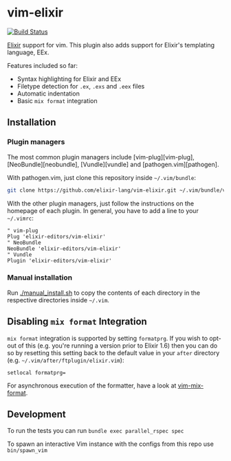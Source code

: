 # vim-elixir

[![Build Status](https://travis-ci.org/elixir-lang/vim-elixir.svg?branch=master)](https://travis-ci.org/elixir-lang/vim-elixir)

[Elixir](http://elixir-lang.org) support for vim. This plugin also adds support
for Elixir's templating language, EEx.

Features included so far:

* Syntax highlighting for Elixir and EEx
* Filetype detection for `.ex`, `.exs` and `.eex` files
* Automatic indentation
* Basic `mix format` integration

## Installation

### Plugin managers

The most common plugin managers include [vim-plug][vim-plug],
[NeoBundle][neobundle], [Vundle][vundle] and [pathogen.vim][pathogen].

With pathogen.vim, just clone this repository inside `~/.vim/bundle`:

```bash
git clone https://github.com/elixir-lang/vim-elixir.git ~/.vim/bundle/vim-elixir
```

With the other plugin managers, just follow the instructions on the homepage of
each plugin. In general, you have to add a line to your `~/.vimrc`:

```viml
" vim-plug
Plug 'elixir-editors/vim-elixir'
" NeoBundle
NeoBundle 'elixir-editors/vim-elixir'
" Vundle
Plugin 'elixir-editors/vim-elixir'
```

### Manual installation

Run [./manual_install.sh](manual_install.sh) to copy the contents of each directory in the respective directories inside
`~/.vim`.

## Disabling `mix format` Integration

`mix format` integration is supported by setting `formatprg`. If you wish to opt-out of this (e.g. you're running a version prior to Elixir 1.6)
then you can do so by resetting this setting back to the default value in your `after` directory (e.g. `~/.vim/after/ftplugin/elixir.vim`):

```viml
setlocal formatprg=
```

For asynchronous execution of the formatter, have a look at [vim-mix-format](https://github.com/mhinz/vim-mix-format).

## Development

To run the tests you can run `bundle exec parallel_rspec spec`

To spawn an interactive Vim instance with the configs from this repo use `bin/spawn_vim`
